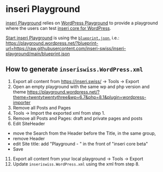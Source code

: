 # inseri Playground

[inseri Playground](https://inseri.swiss/playground/) relies on [WordPress Playground](https://github.com/WordPress/wordpress-playground) to provide a playground where the users can test [inseri core for WordPress](https://github.com/inseri-swiss/inseri-core-wp).

[Start inseri Playground](https://playground.wordpress.net/?blueprint-url=https://raw.githubusercontent.com/inseri-swiss/inseri-playground/main/blueprint.json) is using the [`blueprint.json`](blueprint.json), i.e.:  
https://playground.wordpress.net/?blueprint-url=https://raw.githubusercontent.com/inseri-swiss/inseri-playground/main/blueprint.json

## How to generate `inseriswiss.WordPress.xml`

1. Export all content from https://inseri.swiss/ -> Tools -> Export
2. Open an empty playground with the same wp and php version and theme https://playground.wordpress.net/?theme=twentytwentythree&wp=6.7&php=8.1&plugin=wordpress-importer
3. Remove all Posts and Pages
4. Tools -> Import the exported xml from step 1.
5. Remove all Posts and Pages: draft and private pages and posts
6. Edit SiteHeader

- move the Search from the Header before the Title, in the same group,
- remove Header
- edit Site title: add "Playground - " in the front of "inseri core beta"
- Save

11. Export all content from your local playground -> Tools -> Export
12. Update `inseriswiss.WordPress.xml` using the xml from step 8.
